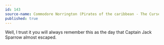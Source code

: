```yaml
---
id: 143
source-name: Commodore Norrington (Pirates of the caribbean - The Curse Of The Black Pearl)
published: true
---
```

 Well, I trust it you will always remember this as the day that Captain Jack Sparrow almost escaped.
